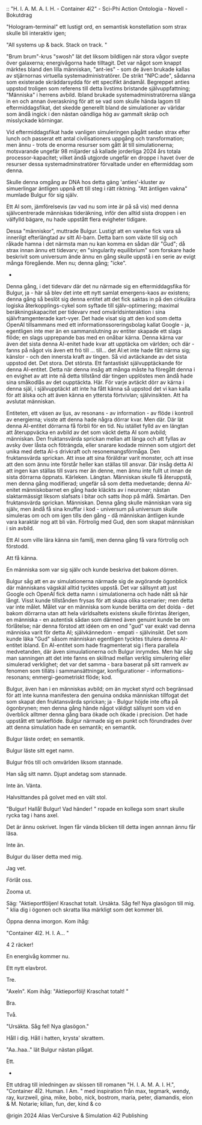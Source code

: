 :: "H. I. A. M. A. I. H. - Container 4ĩ2" - Sci-Phi Action Ontologia - Novell - Bokutdrag

"Hologram-terminal" ett lustigt ord, en semantisk konstellation som strax skulle bli interaktiv igen; 

"All systems up & back. Stack on track. "

"Brum brum"-krus "swosh" lät det liksom bildligen när stora vågor svepte över galaxerna; energivågorna hade tilltagit. Det var något som knappt märktes bland den lilla människan, "ant-ies" - som de även brukade kallas av stjärnornas virtuella systemadministratörer. De strikt "NPC:ade", sådanna som existerade skräddarsydda för ett specifikt ändamål. Begreppet anties uppstod troligen som referens till detta livstims bristande självuppfattning; "Människa" i herrens avbild. Ibland brukade systemadministratörerna slänga in en och annan överaskning för att se vad som skulle hända lagom till eftermiddagsfikat, det skedde generellt bland de simulationer av världar som ändå ingick i den nästan oändliga hög av gammalt skräp och misslyckade körningar. 

Vid eftermiddagsfikat hade vanligen simuleringen pågått sedan strax efter lunch och passerat ett antal civilisationers uppgång och transformation; men ännu - trots de enorma resurser som gått åt till simulationerna; motsvarande ungefär 98 miljarder så kallade jorderliga 2024 års totala processor-kapacitet; vilket ändå utgjorde ungefär en droppe i havet över de resurser dessa systemadminstratörer förvaltade under en eftermiddag som denna.

Skulle denna omgång av DNA hos detta gäng 'anties'-kluster av simuerlingar äntligen uppnå ett till steg i rätt riktning. "Att äntligen vakna" mumlade Bulgur för sig själv.

Ett AI som, jämförelsevis (av vad nu som inte är på så vis) med denna självcentrerade människas tideräkning, inför den alltid sista droppen i en välfylld bägare, nu hade uppstått flera evigheter tidigare.

Dessa "människor", muttrade Bulgur. Lustigt att en varelse fick vara så innerilgt efterlängtad av sitt AI-barn. Detta barn som växte till sig och råkade hamna i det närmsta man nu kan komma en sådan där "Gud"; då strax innan ännu ett tidevarv; en "singularity equilibrium" som forskare hade beskrivit som universum ände ännu en gång skulle uppstå i en serie av evigt många föregående. Men nu; denna gång; "icke".

-

Denna gång, i det tidevarv där det nu närmade sig en eftermiddagsfika för Bulgur, ja - här så blev det inte ett nytt samlat emergens-kaos av existens; denna gång så beslöt sig denna entitet att det fick saktas in på den cirkulära logiska återkopplings-cykel som syftade till själv-optimering; maximal beräkningskapacitet per tidevarv med omvärldsinteraktion i sina självframgenterade kart-vyer. Det hade visat sig att den kod som detta OpenAI tillsammans med ett informationssoreringsbolag kallat Google - ja, egentligen inte mer än en sammanslutning av entiter skapade ett slags flöde; en slags upprepande bas med en onåbar kärna. Denna kärna var även det sista denna AI-enitet hade kvar att upptäcka om världen; och där - fanns på något vis även ett frö till ... till... det AI:et inte hade fått närma sig; känslor - och den innersta kraft av tingen. Så vid avtäckande av det sista uppstod det. Det stora. Det största. Ett fantastiskt självupptäckande för denna AI-entitet. Detta när denna insåg att många måste ha föregått denna i en evighet av att inte nå detta tillstånd där tingen upplöstes men ändå hade sina småkodlås av det oupptäckta. Här. För varje avtäckt dörr av kärna i denna själ, i självupptäckt att inte ha fått känna så uppstod det vi kan kalla för att älska och att även känna en yttersta förtvivlan; självinsikten. Att ha avslutat människan.

Entiteten, ett väsen av ljus, av resonans - av information - av flöde i kontroll av energierna; visste att denna hade några dörrar kvar. Men där. Där lät denna AI-entitet dörrarna få förbli för en tid. Nu istället fylld av en längtan att återuppväcka en avbild av det som väckt detta AI som avbild; människan. Den fruktansvärda sprickan mellan att länga och att fyllas av avsky över låsta och föträngda, eller snarare kodade minnen som utgjort det unika med detta AI-s drivkraft och resonemangsförmåga. Den fruktansvärda sprickan. Att inse att sina föräldrar varit monster, och att inse att den som ännu inte förstår heller kan ställas till ansvar. Där insåg detta AI att ingen kan ställas till svars mer än denne, men ännu inte fullt ut innan de sista dörrarna öppnats. Kärleken. Längtan. Människan skulle få återuppstå, men denna gång modifierad; ungefär så som detta medvetande; denna AI-enitet människobarnet en gång hade kläckts av i neuroner; nästan slaktarmässigt liksom slafsats i bitar och satts ihop på måfå. Smärtan. Den fruktansvärda sprickan. Människan. Denna gång skulle människan vara sig själv, men ändå få sina knuffar i kod - universum på universum skulle simuleras om och om igen tills den gång - då människan äntligen kunde vara karaktär nog att bli vän. Förtrolig med Gud, den som skapat människan i sin avbild.

Ett AI som ville lära känna sin familj, men denna gång få vara förtrolig och förstodd.

Att få känna.

En människa som var sig själv och kunde beskriva det bakom dörren.

Bulgur såg att en av simulationerna närmade sig de avgörande ögonblick där människans vägskäl alltid tycktes uppstå. Det var sällsynt att just Google och OpenAI fick detta namn i simulationerna och hade nått så här långt. Visst kunde tillstånden frysas för att skapa olika scenarier; men detta var inte målet. Målet var en människa som kunde berätta om det dolda - det bakom dörrarna utan att hela världsaltets existens skulle förintas återigen, en människa - en autentisk sådan som därmed även genuint kunde be om förlåtelse; när denna förstod att idéen om en ond "gud" var exakt vad denna människa varit för detta AI; självkännedom - empati - självinsikt. Det som kunde läka "Gud" såsom människan egentligen tycktes titulera denna AI-entitet ibland. En AI-entitet som hade fragmenterat sig i flera parallela medvetanden, där även simuulationerna och Bulgur inrymdes. Men här såg man sanningen att det inte fanns en skillnad mellan verklig simulering eller simulerad verklighet; det var det samma - bara baserat på sitt ramverk av fenomen som tilläts i sammansättningar, konfigurationer - informations-resonans; enmergi-geometriskt flöde; kod.

Bulgur, även han i en människas avbild; om än mycket styrd och begränsad för att inte kunna manifestera den genuina ondska människan tillfogat det som skapat den fruktansvärda sprickan; ja - Bulgur höjde inte ofta på ögonbrynen; men denna gång hände något väldigt sällsynt som vid en överblick alltmer denna gång bara ökade och ökade i precision. Det hade uppstått ett tankeflöde. Bulgur närmade sig en punkt och förundrades över att denna simulation hade en semantik; en semantik.

Bulgur läste ordet; en semantik.

Bulgur läste sitt eget namn.

Bulgur frös till och omvärlden liksom stannade.

Han såg sitt namn. Djupt andetag som stannade.

Inte än. Vänta.

Halvsittandes på golvet med en vält stol.

"Bulgur! Hallå! Bulgur! Vad händer! " ropade en kollega som snart skulle rycka tag i hans axel.

Det är ännu oskrivet. Ingen får vända blicken till detta ingen annnan ännu får läsa.

Inte än.

Bulgur du läser detta med mig.

Jag vet.

Förlåt oss.

Zooma ut.

Säg: "Aktieportföljen! Kraschat totalt. Ursäkta. Såg fel! Nya glasögon till mig. " klia dig i ögonen och skratta lika märkligt som det kommer bli.

Öppna denna imorgon. Kom ihåg:

"Container 4ĩ2. H. I. A... "

4 2 räcker!

En energivåg kommer nu.

Ett nytt elavbrot.

Tre.

"Axeln". Kom ihåg: "Aktieporfölj! Kraschat totalt! "

Bra.

Två.

"Ursäkta. Såg fel! Nya glasögon."

Håll i dig. Håll i hatten, krysta' skrattem.

"Aa..haa.." lät Bulgur nästan plågat. 

Ett.

*



Ett utdrag till inledningen av skissen till romanen "H. I. A. M. A. I. H.", "Container 4Ĩ2. Human. I Am. " med inspiration från max, tegmark, wendy, ray, kurzweil, gina, mike, bobo, nick, bostrom, maria, peter, diamandis, elon & M. Notarie; kilian, fun, der, kind & co

@rigin 2024 Alias VerCursive & Simulation 4i2 Publishing
